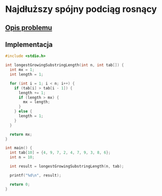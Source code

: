 # Najdłuższy spójny podciąg rosnący

## [Opis problemu](../../../../algorithms/searching/longest-growing-substring.md)

## Implementacja

```c linenums="1"
#include <stdio.h>

int longestGrowingSubstringLength(int n, int tab[]) {
  int mx = 1;
  int length = 1;

  for (int i = 1; i < n; i++) {
    if (tab[i] > tab[i - 1]) {
      length += 1;
      if (length > mx) {
        mx = length;
      }
    } else {
      length = 1;
    }
  }

  return mx;
}

int main() {
  int tab[10] = {4, 9, 7, 2, 4, 7, 9, 3, 8, 6};
  int n = 10;

  int result = longestGrowingSubstringLength(n, tab);

  printf("%d\n", result);

  return 0;
}
```
